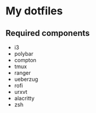 # My dotfiles

## Required components
- i3
- polybar
- compton
- tmux
- ranger
 - ueberzug
- rofi
- urxvt
- alacritty
- zsh
